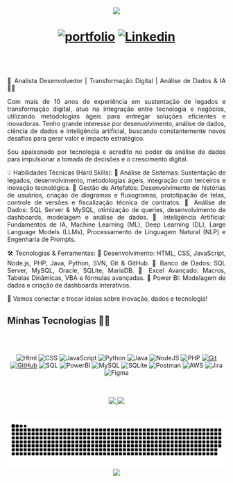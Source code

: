 
<h1 align="center">
    <img src="https://readme-typing-svg.herokuapp.com/?font=Righteous&size=28&center=true&vCenter=true&width=800&height=70&duration=4000&lines=Olá!+Eu+sou+o+Rodrigo+Rodrigues+Analista+Desenvolvedor👨‍💻;" />

[![portfolio](https://img.shields.io/badge/my_portfolio-000?style=for-the-badge&logo=ko-fi&logoColor=white)](https://rodrigor-ti.github.io/)
[![Linkedin](https://img.shields.io/badge/LinkedIn-0077B5?style=for-the-badge&logo=linkedin&logoColor=white)](https://www.linkedin.com/in/rodrigo-rodrigues-b654bb64/)
</h1>

</div><br/>
<br>
<!--- Sobre mim---> 
<div align="justify">

🚀 Analista Desenvolvedor | Transformação Digital | Análise de Dados & IA 👨‍💻

Com mais de 10 anos de experiência em sustentação de legados e transformação digital, atuo na integração entre tecnologia e negócios, utilizando metodologias ágeis para entregar soluções eficientes e inovadoras. Tenho grande interesse por desenvolvimento, análise de dados, ciência de dados e inteligência artificial, buscando constantemente novos desafios para gerar valor e impacto estratégico.

Sou apaixonado por tecnologia e acredito no poder da análise de dados para impulsionar a tomada de decisões e o crescimento digital.

💡 Habilidades Técnicas (Hard Skills):
🔹 Análise de Sistemas: Sustentação de legados, desenvolvimento, metodologias ágeis, integração com terceiros e inovação tecnológica.
🔹 Gestão de Artefatos: Desenvolvimento de histórias de usuários, criação de diagramas e fluxogramas, prototipação de telas, controle de versões e fiscalização técnica de contratos.
🔹 Análise de Dados: SQL Server & MySQL, otimização de queries, desenvolvimento de dashboards, modelagem e análise de dados.
🔹 Inteligência Artificial: Fundamentos de IA, Machine Learning (ML), Deep Learning (DL), Large Language Models (LLMs), Processamento de Linguagem Natural (NLP) e Engenharia de Prompts.

🛠️ Tecnologias & Ferramentas:
🔹 Desenvolvimento: HTML, CSS, JavaScript, Node.js, PHP, Java, Python, SVN, Git & GitHub.
🔹 Banco de Dados: SQL Server, MySQL, Oracle, SQLite, MariaDB.
🔹 Excel Avançado: Macros, Tabelas Dinâmicas, VBA e fórmulas avançadas.
🔹 Power BI: Modelagem de dados e criação de dashboards interativos.

📩 Vamos conectar e trocar ideias sobre inovação, dados e tecnologia!
</div>


## Minhas Tecnologias 👨‍💻
</div><br/>
<br>
<!--- Minhas Tecnologias ---> 
  <div align="center">

      
![Html](https://img.shields.io/badge/Html-blue?style=for-the-badge&logo=html5)
![CSS](https://img.shields.io/badge/CSS-red?style=for-the-badge&logo=Css3)
![JavaScript](https://img.shields.io/badge/JavaScript-black?style=for-the-badge&logo=javascript)
![Python](https://img.shields.io/badge/Python-gray?style=for-the-badge&logo=python)
![Java](https://img.shields.io/badge/java-%23ED8B00.svg?style=for-the-badge&logo=openjdk&logoColor=white)
![NodeJS](https://img.shields.io/badge/node.js-6DA55F?style=for-the-badge&logo=node.js&logoColor=white)
![PHP](https://img.shields.io/badge/php-%23777BB4.svg?style=for-the-badge&logo=php&logoColor=white)
[![Git](https://img.shields.io/badge/Git-000?style=for-the-badge&logo=git&logoColor=E94D5F)](https://git-scm.com/doc)
[![GitHub](https://img.shields.io/badge/GitHub-000?style=for-the-badge&logo=github&logoColor=30A3DC)](https://docs.github.com/)
![SQL](https://img.shields.io/badge/sql-%23ED8B00.svg?style=for-the-badge&logo=SQL)
![PowerBI](https://img.shields.io/badge/PowerBI-%23ED8B00.svg?style=for-the-badge&logo=powerbi)
![MySQL](https://img.shields.io/badge/mysql-%2300f.svg?style=for-the-badge&logo=mysql&logoColor=white)
![SQLite](https://img.shields.io/badge/sqlite-%2307405e.svg?style=for-the-badge&logo=sqlite&logoColor=white)
![Postman](https://img.shields.io/badge/Postman-FF6C37?style=for-the-badge&logo=postman&logoColor=white)
![AWS](https://img.shields.io/badge/AWS-%23FF9900.svg?style=for-the-badge&logo=amazon-aws&logoColor=white)
![Jira](https://img.shields.io/badge/jira-%230A0FFF.svg?style=for-the-badge&logo=jira&logoColor=white)
![Figma](https://img.shields.io/badge/figma-%23F24E1E.svg?style=for-the-badge&logo=figma&logoColor=white)
</div>

 </div><br/>
<br>
  <!--- tabelas ---> 
  <div align="center">
 <a href="https://github.com/rodrigor-ti">
  <img height="160em" src="https://github-readme-stats.vercel.app/api?username=rodrigor-ti&bg_color=000&border_color=1589F0&title_color=1589F0&text_color=1589F0"/>
  <img height="160em" src="https://github-readme-stats.vercel.app/api/top-langs/?username=rodrigor-ti&layout=compact&theme=transparent&bg_color=000&border_color=1589F0&show_icons=true&icon_color=1589F0&title_color=1589F0&text_color=1589F0"/>
</div>


 </div><br/>
<br>
<!--- snake --->  
  <div align="center">
      <img src="https://github.com/1999AZZAR/1999AZZAR/blob/readme/resources/grid-snake.svg" alt="snake" /></a>
      <img src="https://resources/img/waving.gif">
  </div>
  





